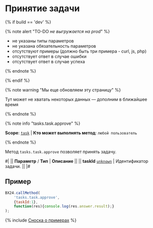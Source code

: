 # Принятие задачи

{% if build == 'dev' %}

{% note alert "TO-DO _не выгружается на prod_" %}

- не указаны типы параметров
- не указана обязательность параметров
- отсутствуют примеры (должно быть три примера - curl, js, php)
- отсутствует ответ в случае ошибки
- отсутствует ответ в случае успеха
 
{% endnote %}

{% endif %}

{% note warning "Мы еще обновляем эту страницу" %}

Тут может не хватать некоторых данных — дополним в ближайшее время

{% endnote %}

{% note info "tasks.task.approve" %}

**Scope**: [`task`](../scopes/permissions.md) | **Кто может выполнять метод**: `любой пользователь`

{% endnote %}

Метод `tasks.task.approve` позволяет принять задачу.

#|
|| **Параметр** / **Тип** | **Описание** ||
|| **taskId**
[`unknown`](../data-types.md) | Идентификатор задачи. ||
|#

## Пример

```js
BX24.callMethod(
    'tasks.task.approve',
    {taskId:1},
    function(res){console.log(res.answer.result);}
);
```

{% include [Сноска о примерах](../../_includes/examples.md) %}